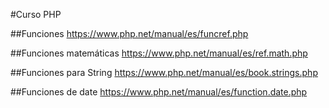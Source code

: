 #Curso PHP

##Funciones
https://www.php.net/manual/es/funcref.php

##Funciones matemáticas
https://www.php.net/manual/es/ref.math.php

##Funciones para String
https://www.php.net/manual/es/book.strings.php

##Funciones de date
https://www.php.net/manual/es/function.date.php